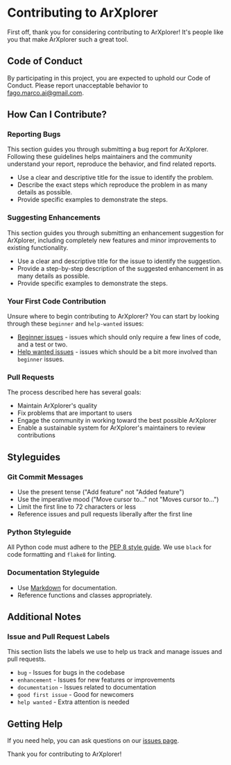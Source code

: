 # Contributing to ArXplorer

First off, thank you for considering contributing to ArXplorer! It's people like you that make ArXplorer such a great tool.

## Code of Conduct

By participating in this project, you are expected to uphold our Code of Conduct. Please report unacceptable behavior to [fago.marco.ai@gmail.com](mailto:fago.marco.ai@gmail.com).

## How Can I Contribute?

### Reporting Bugs

This section guides you through submitting a bug report for ArXplorer. Following these guidelines helps maintainers and the community understand your report, reproduce the behavior, and find related reports.

- Use a clear and descriptive title for the issue to identify the problem.
- Describe the exact steps which reproduce the problem in as many details as possible.
- Provide specific examples to demonstrate the steps.

### Suggesting Enhancements

This section guides you through submitting an enhancement suggestion for ArXplorer, including completely new features and minor improvements to existing functionality.

- Use a clear and descriptive title for the issue to identify the suggestion.
- Provide a step-by-step description of the suggested enhancement in as many details as possible.
- Provide specific examples to demonstrate the steps.

### Your First Code Contribution

Unsure where to begin contributing to ArXplorer? You can start by looking through these `beginner` and `help-wanted` issues:

- [Beginner issues](https://github.com/marfago/ArXplorer/labels/good%20first%20issue) - issues which should only require a few lines of code, and a test or two.
- [Help wanted issues](https://github.com/marfago/ArXplorer/labels/help%20wanted) - issues which should be a bit more involved than `beginner` issues.

### Pull Requests

The process described here has several goals:

- Maintain ArXplorer's quality
- Fix problems that are important to users
- Engage the community in working toward the best possible ArXplorer
- Enable a sustainable system for ArXplorer's maintainers to review contributions

## Styleguides

### Git Commit Messages

- Use the present tense ("Add feature" not "Added feature")
- Use the imperative mood ("Move cursor to..." not "Moves cursor to...")
- Limit the first line to 72 characters or less
- Reference issues and pull requests liberally after the first line

### Python Styleguide

All Python code must adhere to the [PEP 8 style guide](https://www.python.org/dev/peps/pep-0008/). We use `black` for code formatting and `flake8` for linting.

### Documentation Styleguide

- Use [Markdown](https://daringfireball.net/projects/markdown/) for documentation.
- Reference functions and classes appropriately.

## Additional Notes

### Issue and Pull Request Labels

This section lists the labels we use to help us track and manage issues and pull requests.

- `bug` - Issues for bugs in the codebase
- `enhancement` - Issues for new features or improvements
- `documentation` - Issues related to documentation
- `good first issue` - Good for newcomers
- `help wanted` - Extra attention is needed

## Getting Help

If you need help, you can ask questions on our [issues page](https://github.com/marfago/ArXplorer/issues).

Thank you for contributing to ArXplorer!